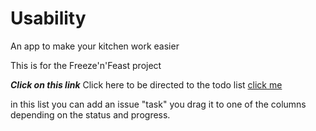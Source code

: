 # Usability
An app to make your kitchen work easier


This is for the Freeze'n'Feast project 

***Click on this link***
Click here to be directed to the todo list [click me](https://github.com/users/itsMe-Manar/projects/1)

in this list you can add an issue "task" you drag it to one of the columns depending on the status and progress.
